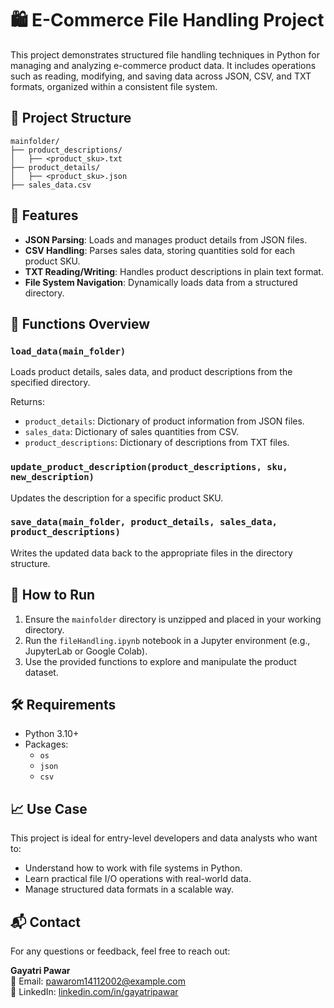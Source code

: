 # 🛍️ E-Commerce File Handling Project

This project demonstrates structured file handling techniques in Python for managing and analyzing e-commerce product data. It includes operations such as reading, modifying, and saving data across JSON, CSV, and TXT formats, organized within a consistent file system.

## 📁 Project Structure

```
mainfolder/
├── product_descriptions/
│   ├── <product_sku>.txt
├── product_details/
│   ├── <product_sku>.json
├── sales_data.csv
```

## 📘 Features

- **JSON Parsing**: Loads and manages product details from JSON files.
- **CSV Handling**: Parses sales data, storing quantities sold for each product SKU.
- **TXT Reading/Writing**: Handles product descriptions in plain text format.
- **File System Navigation**: Dynamically loads data from a structured directory.

## 🔧 Functions Overview

### `load_data(main_folder)`
Loads product details, sales data, and product descriptions from the specified directory.

Returns:
- `product_details`: Dictionary of product information from JSON files.
- `sales_data`: Dictionary of sales quantities from CSV.
- `product_descriptions`: Dictionary of descriptions from TXT files.

### `update_product_description(product_descriptions, sku, new_description)`
Updates the description for a specific product SKU.

### `save_data(main_folder, product_details, sales_data, product_descriptions)`
Writes the updated data back to the appropriate files in the directory structure.

## 🧪 How to Run

1. Ensure the `mainfolder` directory is unzipped and placed in your working directory.
2. Run the `fileHandling.ipynb` notebook in a Jupyter environment (e.g., JupyterLab or Google Colab).
3. Use the provided functions to explore and manipulate the product dataset.

## 🛠️ Requirements

- Python 3.10+
- Packages:
  - `os`
  - `json`
  - `csv`

## 📈 Use Case

This project is ideal for entry-level developers and data analysts who want to:
- Understand how to work with file systems in Python.
- Learn practical file I/O operations with real-world data.
- Manage structured data formats in a scalable way.

## 📬 Contact

For any questions or feedback, feel free to reach out:

**Gayatri Pawar**  
📧 Email: pawarom14112002@example.com  
💼 LinkedIn: [linkedin.com/in/gayatripawar](https://linkedin.com/in/pawarom14)

